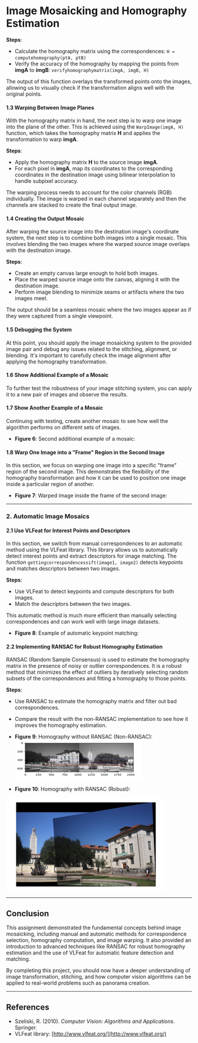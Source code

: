
# Image Mosaicking and Homography Estimation

**Steps**:
- Calculate the homography matrix using the correspondences: `H = computehomography(ptA, ptB)`
- Verify the accuracy of the homography by mapping the points from **imgA** to **imgB**: `verifyhomographymatrix(imgA, imgB, H)`

The output of this function overlays the transformed points onto the images, allowing us to visually check if the transformation aligns well with the original points.

#### 1.3 Warping Between Image Planes
With the homography matrix in hand, the next step is to warp one image into the plane of the other. This is achieved using the `WarpImage(imgA, H)` function, which takes the homography matrix **H** and applies the transformation to warp **imgA**.

**Steps**:
- Apply the homography matrix **H** to the source image **imgA**.
- For each pixel in **imgA**, map its coordinates to the corresponding coordinates in the destination image using bilinear interpolation to handle subpixel accuracy.
  
The warping process needs to account for the color channels (RGB) individually. The image is warped in each channel separately and then the channels are stacked to create the final output image.

#### 1.4 Creating the Output Mosaic
After warping the source image into the destination image's coordinate system, the next step is to combine both images into a single mosaic. This involves blending the two images where the warped source image overlaps with the destination image.

**Steps**:
- Create an empty canvas large enough to hold both images.
- Place the warped source image onto the canvas, aligning it with the destination image.
- Perform image blending to minimize seams or artifacts where the two images meet.

The output should be a seamless mosaic where the two images appear as if they were captured from a single viewpoint.


#### 1.5 Debugging the System
At this point, you should apply the image mosaicking system to the provided image pair and debug any issues related to the stitching, alignment, or blending. It's important to carefully check the image alignment after applying the homography transformation.

#### 1.6 Show Additional Example of a Mosaic
To further test the robustness of your image stitching system, you can apply it to a new pair of images and observe the results.

#### 1.7 Show Another Example of a Mosaic
Continuing with testing, create another mosaic to see how well the algorithm performs on different sets of images.

- **Figure 6**: Second additional example of a mosaic:


#### 1.8 Warp One Image into a "Frame" Region in the Second Image
In this section, we focus on warping one image into a specific "frame" region of the second image. This demonstrates the flexibility of the homography transformation and how it can be used to position one image inside a particular region of another.

- **Figure 7**: Warped image inside the frame of the second image:



---

### 2. Automatic Image Mosaics

#### 2.1 Use VLFeat for Interest Points and Descriptors
In this section, we switch from manual correspondences to an automatic method using the VLFeat library. This library allows us to automatically detect interest points and extract descriptors for image matching. The function `gettingcorrespondencessift(image1, image2)` detects keypoints and matches descriptors between two images.

**Steps**:
- Use VLFeat to detect keypoints and compute descriptors for both images.
- Match the descriptors between the two images.
  
This automatic method is much more efficient than manually selecting correspondences and can work well with large image datasets.

- **Figure 8**: Example of automatic keypoint matching:


#### 2.2 Implementing RANSAC for Robust Homography Estimation
RANSAC (Random Sample Consensus) is used to estimate the homography matrix in the presence of noisy or outlier correspondences. It is a robust method that minimizes the effect of outliers by iteratively selecting random subsets of the correspondences and fitting a homography to those points.

**Steps**:
- Use RANSAC to estimate the homography matrix and filter out bad correspondences.
- Compare the result with the non-RANSAC implementation to see how it improves the homography estimation.

- **Figure 9**: Homography without RANSAC (Non-RANSAC):
![RANSAC Homography](2.png)

- **Figure 10**: Homography with RANSAC (Robust):

![Non-RANSAC Homography](1.png)

---

## Conclusion
This assignment demonstrated the fundamental concepts behind image mosaicking, including manual and automatic methods for correspondence selection, homography computation, and image warping. It also provided an introduction to advanced techniques like RANSAC for robust homography estimation and the use of VLFeat for automatic feature detection and matching.

By completing this project, you should now have a deeper understanding of image transformation, stitching, and how computer vision algorithms can be applied to real-world problems such as panorama creation.

---

## References
- Szeliski, R. (2010). *Computer Vision: Algorithms and Applications*. Springer.
- VLFeat library: [http://www.vlfeat.org/](http://www.vlfeat.org/)
